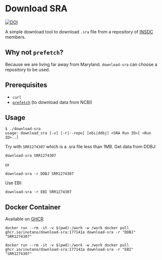 # Download SRA

[![DOI](https://zenodo.org/badge/136470994.svg)](https://zenodo.org/badge/latestdoi/136470994)

A simple download tool to download `.sra` file from a repository of [INSDC](http://insdc.org) members.

## Why not `prefetch`?

Because we are living far away from Maryland. `download-sra` can choose a repository to be used.

## Prerequisites

- `curl`
- [`prefetch`](https://github.com/ncbi/sra-tools/wiki/01.-Downloading-SRA-Toolkit) (to download data from NCBI)

## Usage

```
$ ./download-sra
usage: download_sra [-v] [-r|--repo] [ebi|ddbj] <SRA Run ID>[ <Run ID>..]
```

Try with `SRR1274307` which is a .sra file less than 1MB.
Get data from DDBJ:

```
download-sra SRR1274307
```

or

```
download-sra -r DDBJ SRR1274307
```

Use EBI:

```
download-sra -r EBI SRR1274307
```

## Docker Container

Available on [GHCR](https://github.com/inutano/download-sra/pkgs/container/download-sra)

```
docker run --rm -it -v $(pwd):/work -w /work docker pull ghcr.io/inutano/download-sra:177141a download-sra -r "DDBJ" "SRR1274307"
```

```
docker run --rm -it -v $(pwd):/work -w /work docker pull ghcr.io/inutano/download-sra:177141a download-sra -r "EBI" "SRR1274307"
```
